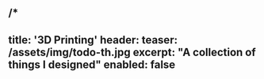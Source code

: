 /*
---
title: '3D Printing'
header:
    teaser: /assets/img/todo-th.jpg
excerpt: "A collection of things I designed"
enabled: false
---